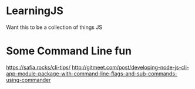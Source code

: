 # LearningJS
Want this to be a collection of things JS


# Some Command Line fun
https://safia.rocks/cli-tips/
http://gitmeet.com/post/developing-node-js-cli-app-module-package-with-command-line-flags-and-sub-commands-using-commander
